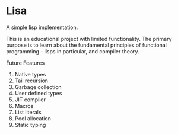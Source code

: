 Lisa
====

A simple lisp implementation. 

This is an educational project with limited functionality. The primary purpose is to learn about the fundamental principles of functional programming - lisps in particular, and compiler theory.


Future Features 

1. Native types
2. Tail recursion
3. Garbage collection
4. User defined types
5. JIT compiler
7. Macros
8. List literals
9. Pool allocation
10. Static typing
